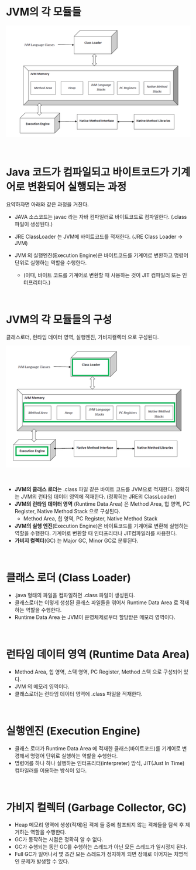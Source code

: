 # JVM의 각 모듈들





![1](./img/0-JVM-MODULES/1.png)

<br>

# Java 코드가 컴파일되고 바이트코드가 기계어로 변환되어 실행되는 과정

요약하자면 아래와 같은 과정을 거친다.<br>

- JAVA 소스코드는 javac 라는 자바 컴파일러로 바이트코드로 컴파일한다. (.class 파일이 생성된다.)

- JRE ClassLoader 는 JVM에 바이트코드를 적재한다. (JRE Class Loader -> JVM)

- JVM 의 실행엔진(Execution Engine)은 바이트코드를 기계어로 변환하고 명령어 단위로 실행하는 역할을 수행한다.
  - (이때, 바이트 코드를 기계어로 변환할 때 사용하는 것이 JIT 컴파일러 또는 인터프리터다.)

<br>



# JVM의 각 모듈들의 구성

클래스로더, 런타임 데이터 영역, 실행엔진, 가비지컬렉터 으로 구성된다.

![1](./img/0-JVM-MODULES/2.png)

<br>

- **JVM의 클래스 로더**는 .class 파일 같은 바이트 코드를 JVM으로 적재한다. 정확히는 JVM의 런타임 데이터 영역에 적재한다. (정확히는 JRE의 ClassLoader)
- **JVM의 런타임 데이터 영역** (Runtime Data Area) 은 Method Area, 힙 영역, PC Register, Native Method Stack 으로 구성된다.
  - Method Area, 힙 영역, PC Register, Native Method Stack
- **JVM의 실행 엔진**(Execution Engine)은 바이트코드를 기계어로 변환해 실행하는 역할을 수행한다. 기계어로 변환할 때 인터프리터나 JIT컴파일러를 사용한다.
- **가비지 컬렉터**(GC) 는 Major GC, Minor GC로 분류된다.

<br>

# 클래스 로더 (Class Loader)

- .java 형태의 파일을 컴파일하면 .class 파일이 생성된다.
- 클래스로더는 이렇게 생성된 클래스 파일들을 엮어서 Runtime Data Area 로 적재하는 역할을 수행한다.
- Runtime Data Area 는 JVM이 운영체제로부터 할당받은 메모리 영역이다.

<br>

# 런타임 데이터 영역 (Runtime Data Area)

- Method Area, 힙 영역, 스택 영역, PC Register, Method 스택 으로 구성되어 있다.
- JVM 의 메모리 영역이다.
- 클래스로더는 런타임 데이터 영역에 .class 파일을 적재한다.

<br>

# 실행엔진 (Execution Engine)

- 클래스 로더가 Runtime Data Area 에 적재한 클래스(바이트코드)를 기계어로 변경해서 명령어 단위로 실행하는 역할을 수행한다.
- 명령어를 하나 하나 실행하는 인터프리터(interpreter) 방식, JIT(Just In Time) 컴파일러를 이용하는 방식이 있다.

<br>

# 가비지 컬렉터 (Garbage Collector, GC)

- Heap 메모리 영역에 생성(적재)된 객체 들 중에 참조되지 않는 객체들을 탐색 후 제거하는 역할을 수행한다.
- GC가 동작하는 시점은 정확히 알 수 없다.
- GC가 수행되는 동안 GC를 수행하는 스레드가 아닌 모든 스레드가 일시정지 된다.
- Full GC가 일어나서 몇 초간 모든 스레드가 정지하게 되면 장애로 이어지는 치명적인 문제가 발생할 수 있다.

<br>